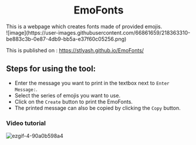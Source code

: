 <h1 align = "Center">EmoFonts</h1>
This is a webpage which creates fonts made of provided emojis.<br>
![image](https://user-images.githubusercontent.com/66861659/218363310-be883c3b-0e87-4db9-bb5a-e37f60c05256.png)

This is published on : https://stlyash.github.io/EmoFonts/

## Steps for using the tool:
* Enter the message you want to print in the textbox next to  ```Enter Message:```.
* Select the series of emojis you want to use.
* Click on the ```Create``` button to print the EmoFonts.
* The printed message can also be copied by clicking the ```Copy``` button.

### Video tutorial
![ezgif-4-90a0b598a4](https://user-images.githubusercontent.com/66861659/218366108-eac27d14-664e-4ad9-a0f7-92eae708389e.gif)
